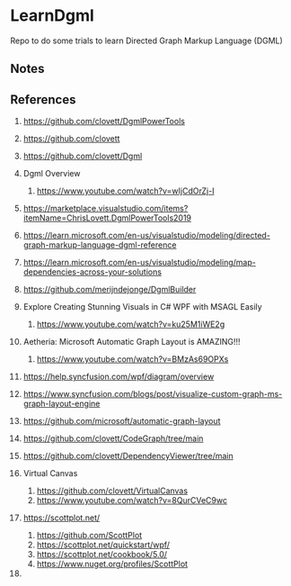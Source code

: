 # LearnDgml
Repo to do some trials to learn Directed Graph Markup Language (DGML)

## Notes

## References

1. https://github.com/clovett/DgmlPowerTools

2. https://github.com/clovett

3. https://github.com/clovett/Dgml

4. Dgml Overview 

   1. https://www.youtube.com/watch?v=wIjCdOrZj-I

5. https://marketplace.visualstudio.com/items?itemName=ChrisLovett.DgmlPowerTools2019

6. https://learn.microsoft.com/en-us/visualstudio/modeling/directed-graph-markup-language-dgml-reference

7. https://learn.microsoft.com/en-us/visualstudio/modeling/map-dependencies-across-your-solutions

8. https://github.com/merijndejonge/DgmlBuilder

9. Explore Creating Stunning Visuals in C# WPF with MSAGL Easily
   1.  https://www.youtube.com/watch?v=ku25M1iWE2g

10. Aetheria: Microsoft Automatic Graph Layout is AMAZING!!!
    1.  https://www.youtube.com/watch?v=BMzAs69OPXs

11. https://help.syncfusion.com/wpf/diagram/overview

12. https://www.syncfusion.com/blogs/post/visualize-custom-graph-ms-graph-layout-engine

13. https://github.com/microsoft/automatic-graph-layout

14. https://github.com/clovett/CodeGraph/tree/main

15. https://github.com/clovett/DependencyViewer/tree/main
    
16. Virtual Canvas
    1. https://github.com/clovett/VirtualCanvas
    2. https://www.youtube.com/watch?v=8QurCVeC9wc

17. https://scottplot.net/
    1. https://github.com/ScottPlot
    2. https://scottplot.net/quickstart/wpf/
    3. https://scottplot.net/cookbook/5.0/
    4. https://www.nuget.org/profiles/ScottPlot

19. 
